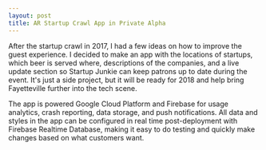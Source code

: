 ```yaml
---
layout: post
title: AR Startup Crawl App in Private Alpha
---
```


After the startup crawl in 2017, I had a few ideas on how to improve the guest experience. I decided to make an app with the locations of startups, which beer is served where, descriptions of the companies, and a live update section so Startup Junkie can keep patrons up to date during the event. It's just a side project, but it will be ready for 2018 and help bring Fayetteville further into the tech scene.

The app is powered Google Cloud Platform and Firebase for usage analytics, crash reporting, data storage, and push notifications. All data and styles in the app can be configured in real time post-deployment with Firebase Realtime Database, making it easy to do testing and quickly make changes based on what customers want.

<amp-img width="1400" height="425" layout="responsive" src="/assets/images/arstartupcrawl.jpg"></amp-img>